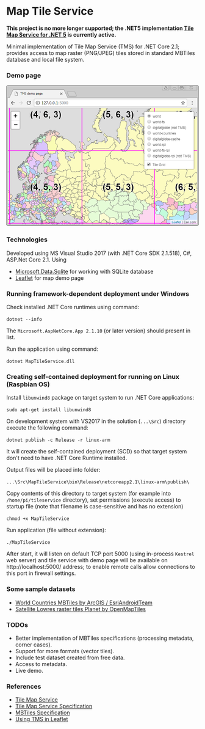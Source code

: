 # Map Tile Service

**This project is no more longer supported; the .NET5 implementation [Tile Map Service for .NET 5](https://github.com/apdevelop/tile-map-service-net5) is currently active.**

Minimal implementation of Tile Map Service (TMS) for .NET Core 2.1; provides access to map raster (PNG/JPEG) tiles stored in standard MBTiles database and local file system.

### Demo page
![Demo page](https://github.com/apdevelop/map-tile-service-asp-net-core/blob/master/Docs/demo-page.png)
 
### Technologies
Developed using MS Visual Studio 2017 (with .NET Core SDK 2.1.518), C#, ASP.Net Core 2.1.
Using
* [Microsoft.Data.Sqlite](https://github.com/aspnet/Microsoft.Data.Sqlite) for working with SQLite database
* [Leaflet](https://github.com/Leaflet) for map demo page

### Running framework-dependent deployment under Windows

Check installed .NET Core runtimes using command:

`dotnet --info`

The `Microsoft.AspNetCore.App 2.1.10` (or later version) should present in list.

Run the application using command:

`dotnet MapTileService.dll`

### Creating self-contained deployment for running on Linux (Raspbian OS)

Install `libunwind8` package on target system to run .NET Core applications:

`sudo apt-get install libunwind8`

On development system with VS2017 in the solution (`...\Src`) directory execute the following command:

`dotnet publish -c Release -r linux-arm`

It will create the self-contained deployment (SCD) so that target system don't need to have .NET Core Runtime installed.

Output files will be placed into folder:

`...\Src\MapTileService\bin\Release\netcoreapp2.1\linux-arm\publish\`

Copy contents of this directory to target system (for example into `/home/pi/tileservice` directory), set permissions (execute access) to startup file (note that filename is case-sensitive and has no extension)

`chmod +x MapTileService`

Run application (file without extension):

`./MapTileService`

After start, it will listen on default TCP port 5000 (using in-process `Kestrel` web server) 
and tile service with demo page will be available on http://localhost:5000/ address; to enable remote calls allow connections to this port in firewall settings.

### Some sample datasets
* [World Countries MBTiles by ArcGIS / EsriAndroidTeam](https://www.arcgis.com/home/item.html?id=7b650618563741ca9a5186c1aa69126e)
* [Satellite Lowres raster tiles Planet by OpenMapTiles](https://openmaptiles.com/downloads/dataset/satellite-lowres/)

### TODOs
* Better implementation of MBTiles specifications (processing metadata, corner cases).
* Support for more formats (vector tiles).
* Include test dataset created from free data.
* Access to metadata.
* Live demo.

### References
* [Tile Map Service](https://en.wikipedia.org/wiki/Tile_Map_Service)
* [Tile Map Service Specification](https://wiki.osgeo.org/index.php?title=Tile_Map_Service_Specification)
* [MBTiles Specification](https://github.com/mapbox/mbtiles-spec)
* [Using TMS in Leaflet](http://leafletjs.com/examples/wms/wms.html)
